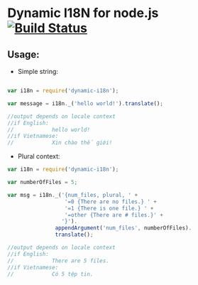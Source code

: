# Dynamic I18N for node.js [![Build Status](https://secure.travis-ci.org/hoatle/dynamic-i18n.js.png?branch=master)](http://travis-ci.org/hoatle/dynamic-i18n.js)

## Usage:

* Simple string:

```js

var i18n = require('dynamic-i18n');

var message = i18n._('hello world!').translate();

//output depends on locale context
//if English:
//            hello world!
//if Vietnamese:
//            Xin chào thế giới!

```

* Plural context:

```js
var i18n = require('dynamic-i18n');

var numberOfFiles = 5;

var msg = i18n._('{num_files, plural, ' +
                  '=0 {There are no files.} ' +
                  '=1 {There is one file.} ' +
                  '=other {There are # files.}' +
                 '}').
               appendArgument('num_files', numberOfFiles).
               translate();

//output depends on locale context
//if English:
//            There are 5 files.
//if Vietnamese:
//            Có 5 tệp tin.

```

















